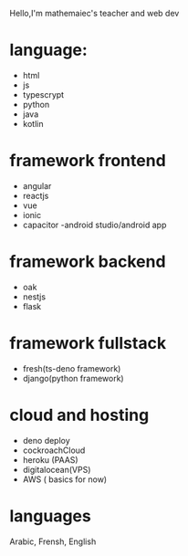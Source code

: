 Hello,I'm mathemaiec's teacher and web dev

# language:
- html
- js
- typescrypt
- python
- java
- kotlin

# framework frontend
- angular
- reactjs
- vue
- ionic
- capacitor
-android studio/android app

# framework backend
- oak
- nestjs
- flask

# framework fullstack
- fresh(ts-deno framework)
- django(python framework)

# cloud and hosting
- deno deploy
- cockroachCloud
- heroku (PAAS)
- digitalocean(VPS)
- AWS ( basics for now)

# languages
Arabic, Frensh, English
